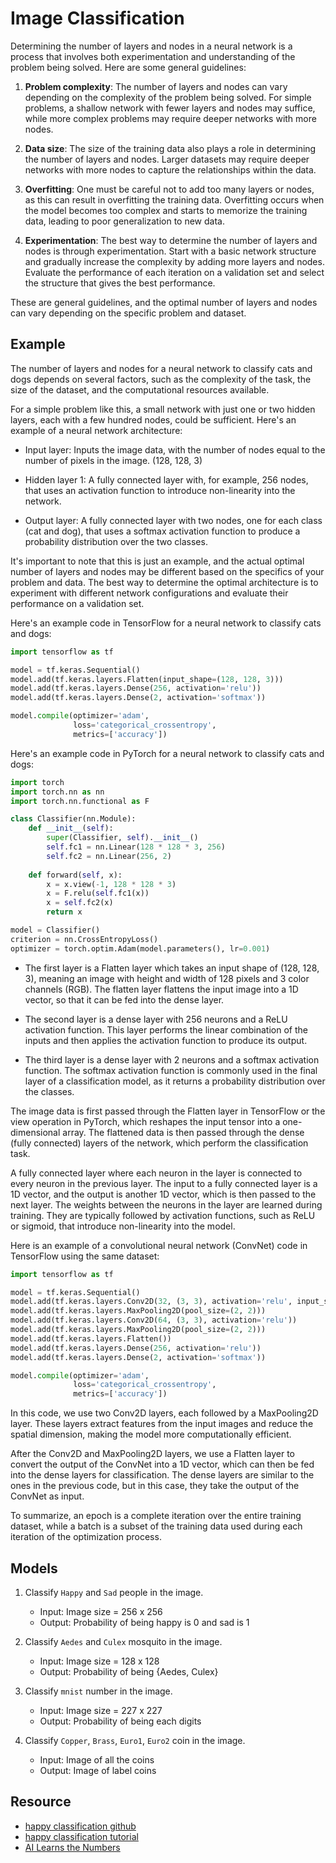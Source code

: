 # Image Classification

Determining the number of layers and nodes in a neural network is a process that involves both experimentation and understanding of the problem being solved. Here are some general guidelines:

1. __Problem complexity__: The number of layers and nodes can vary depending on the complexity of the problem being solved. For simple problems, a shallow network with fewer layers and nodes may suffice, while more complex problems may require deeper networks with more nodes.

2. __Data size__: The size of the training data also plays a role in determining the number of layers and nodes. Larger datasets may require deeper networks with more nodes to capture the relationships within the data.

3. __Overfitting__: One must be careful not to add too many layers or nodes, as this can result in overfitting the training data. Overfitting occurs when the model becomes too complex and starts to memorize the training data, leading to poor generalization to new data.

4. __Experimentation__: The best way to determine the number of layers and nodes is through experimentation. Start with a basic network structure and gradually increase the complexity by adding more layers and nodes. Evaluate the performance of each iteration on a validation set and select the structure that gives the best performance.

These are general guidelines, and the optimal number of layers and nodes can vary depending on the specific problem and dataset.


## Example

The number of layers and nodes for a neural network to classify cats and dogs depends on several factors, such as the complexity of the task, the size of the dataset, and the computational resources available.

For a simple problem like this, a small network with just one or two hidden layers, each with a few hundred nodes, could be sufficient. Here's an example of a neural network architecture:

- Input layer: Inputs the image data, with the number of nodes equal to the number of pixels in the image. (128, 128, 3)

- Hidden layer 1: A fully connected layer with, for example, 256 nodes, that uses an activation function to introduce non-linearity into the network.

- Output layer: A fully connected layer with two nodes, one for each class (cat and dog), that uses a softmax activation function to produce a probability distribution over the two classes.

It's important to note that this is just an example, and the actual optimal number of layers and nodes may be different based on the specifics of your problem and data. The best way to determine the optimal architecture is to experiment with different network configurations and evaluate their performance on a validation set.  

Here's an example code in TensorFlow for a neural network to classify cats and dogs:  

```py
import tensorflow as tf

model = tf.keras.Sequential()
model.add(tf.keras.layers.Flatten(input_shape=(128, 128, 3)))
model.add(tf.keras.layers.Dense(256, activation='relu'))
model.add(tf.keras.layers.Dense(2, activation='softmax'))

model.compile(optimizer='adam',
              loss='categorical_crossentropy',
              metrics=['accuracy'])
```

Here's an example code in PyTorch for a neural network to classify cats and dogs:  

```py
import torch
import torch.nn as nn
import torch.nn.functional as F

class Classifier(nn.Module):
    def __init__(self):
        super(Classifier, self).__init__()
        self.fc1 = nn.Linear(128 * 128 * 3, 256)
        self.fc2 = nn.Linear(256, 2)
        
    def forward(self, x):
        x = x.view(-1, 128 * 128 * 3)
        x = F.relu(self.fc1(x))
        x = self.fc2(x)
        return x

model = Classifier()
criterion = nn.CrossEntropyLoss()
optimizer = torch.optim.Adam(model.parameters(), lr=0.001)
```

- The first layer is a Flatten layer which takes an input shape of (128, 128, 3), meaning an image with height and width of 128 pixels and 3 color channels (RGB). The flatten layer flattens the input image into a 1D vector, so that it can be fed into the dense layer.  

- The second layer is a dense layer with 256 neurons and a ReLU activation function. This layer performs the linear combination of the inputs and then applies the activation function to produce its output.  

- The third layer is a dense layer with 2 neurons and a softmax activation function. The softmax activation function is commonly used in the final layer of a classification model, as it returns a probability distribution over the classes.  

The image data is first passed through the Flatten layer in TensorFlow or the view operation in PyTorch, which reshapes the input tensor into a one-dimensional array. The flattened data is then passed through the dense (fully connected) layers of the network, which perform the classification task.  

A fully connected layer where each neuron in the layer is connected to every neuron in the previous layer. The input to a fully connected layer is a 1D vector, and the output is another 1D vector, which is then passed to the next layer. The weights between the neurons in the layer are learned during training. They are typically followed by activation functions, such as ReLU or sigmoid, that introduce non-linearity into the model.  

Here is an example of a convolutional neural network (ConvNet) code in TensorFlow using the same dataset:  

```py
import tensorflow as tf

model = tf.keras.Sequential()
model.add(tf.keras.layers.Conv2D(32, (3, 3), activation='relu', input_shape=(128, 128, 3)))
model.add(tf.keras.layers.MaxPooling2D(pool_size=(2, 2)))
model.add(tf.keras.layers.Conv2D(64, (3, 3), activation='relu'))
model.add(tf.keras.layers.MaxPooling2D(pool_size=(2, 2)))
model.add(tf.keras.layers.Flatten())
model.add(tf.keras.layers.Dense(256, activation='relu'))
model.add(tf.keras.layers.Dense(2, activation='softmax'))

model.compile(optimizer='adam',
              loss='categorical_crossentropy',
              metrics=['accuracy'])
```

In this code, we use two Conv2D layers, each followed by a MaxPooling2D layer. These layers extract features from the input images and reduce the spatial dimension, making the model more computationally efficient.  

After the Conv2D and MaxPooling2D layers, we use a Flatten layer to convert the output of the ConvNet into a 1D vector, which can then be fed into the dense layers for classification. The dense layers are similar to the ones in the previous code, but in this case, they take the output of the ConvNet as input.  

To summarize, an epoch is a complete iteration over the entire training dataset, while a batch is a subset of the training data used during each iteration of the optimization process.  


## Models

1. Classify `Happy` and `Sad` people in the image.  
    - Input: Image size = 256 x 256  
    - Output: Probability of being happy is 0 and sad is 1


2. Classify `Aedes` and `Culex` mosquito in the image.  
    - Input: Image size = 128 x 128  
    - Output: Probability of being {Aedes, Culex}


3. Classify `mnist` number in the image.
    - Input: Image size = 227 x 227
    - Output: Probability of being each digits


4. Classify `Copper`, `Brass`, `Euro1`, `Euro2` coin in the image.
    - Input: Image of all the coins
    - Output: Image of label coins


## Resource

- [happy classification github](https://github.com/nicknochnack/ImageClassification)
- [happy classification tutorial](https://youtu.be/jztwpsIzEGc)
- [AI Learns the Numbers](https://www.youtube.com/watch?v=2utAfvGAbgg)